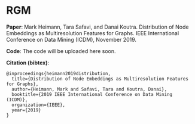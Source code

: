 # RGM 
**Paper**: Mark Heimann, Tara Safavi, and Danai Koutra. Distribution of Node Embeddings as Multiresolution Features for Graphs. IEEE International Conference on Data Mining (ICDM), November 2019.
<!--Link: https://gemslab.github.io/papers/jin-2019-node2bits.pdf-->
<!--<p align=?center?>
<img src=?https://raw.githubusercontent.com/GemsLab/RGM/master/overview.jpg(869 kB)
https://raw.githubusercontent.com/GemsLab/RGM/master/overview.jpg
? width=?700?  alt=?Overview of RGM?>
</p>-->
**Code**: The code will be uploaded here soon.

**Citation (bibtex)**:

```
@inproceedings{heimann2019distribution,
  title={Distribution of Node Embeddings as Multiresolution Features for Graphs},
  author={Heimann, Mark and Safavi, Tara and Koutra, Danai},
  booktitle={2019 IEEE International Conference on Data Mining (ICDM)},
  organization={IEEE},
  year={2019}
}
```